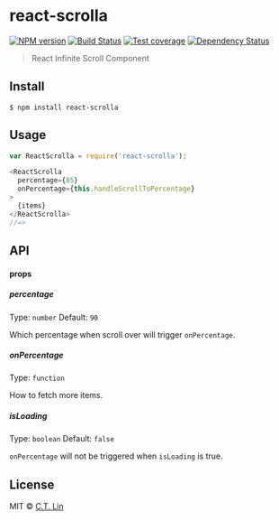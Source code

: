# react-scrolla

[![NPM version][npm-image]][npm-url]
[![Build Status][travis-image]][travis-url]
[![Test coverage][coveralls-image]][coveralls-url]
[![Dependency Status][david_img]][david_site]

> React Infinite Scroll Component

## Install

```
$ npm install react-scrolla
```


## Usage

```js
var ReactScrolla = require('react-scrolla');

<ReactScrolla
  percentage={85}
  onPercentage={this.handleScrollToPercentage}
>
  {items}
</ReactScrolla>
//=>
```


## API

#### props

##### percentage

Type: `number`
Default: `90`

Which percentage when scroll over will trigger `onPercentage`.

##### onPercentage

Type: `function`

How to fetch more items.

##### isLoading

Type: `boolean`
Default: `false`

`onPercentage` will not be triggered when `isLoading` is true.


## License

MIT © [C.T. Lin](http://github.com/chentsulin/react-scrolla)

[npm-image]: https://img.shields.io/npm/v/react-scrolla.svg?style=flat-square
[npm-url]: https://npmjs.org/package/react-scrolla
[travis-image]: https://travis-ci.org/chentsulin/react-scrolla.svg
[travis-url]: https://travis-ci.org/chentsulin/react-scrolla
[coveralls-image]: https://img.shields.io/coveralls/chentsulin/react-scrolla.svg?style=flat-square
[coveralls-url]: https://coveralls.io/r/chentsulin/react-scrolla
[david_img]: https://img.shields.io/david/chentsulin/react-scrolla.svg
[david_site]: https://david-dm.org/chentsulin/react-scrolla

